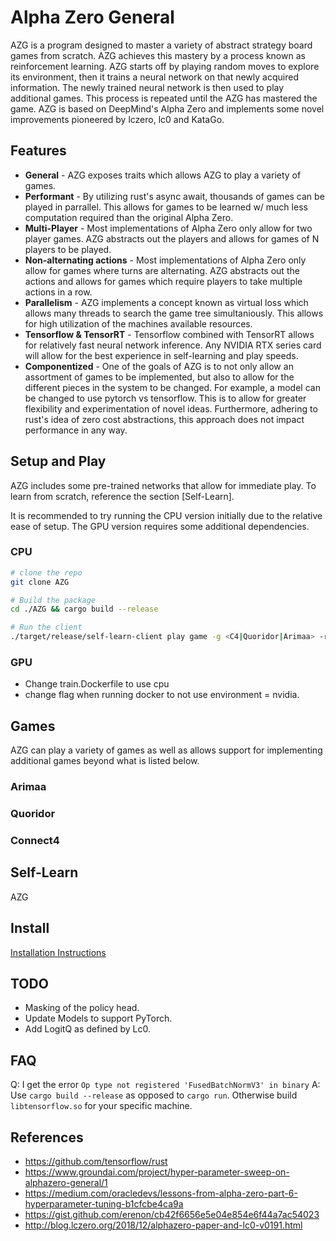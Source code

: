 # Alpha Zero General

AZG is a program designed to master a variety of abstract strategy board games from scratch. AZG achieves this mastery by a process known as reinforcement learning. AZG starts off by playing random moves to explore its environment, then it trains a neural network on that newly acquired information. The newly trained neural network is then used to play additional games. This process is repeated until the AZG has mastered the game. AZG is based on DeepMind's Alpha Zero and implements some novel improvements pioneered by lczero, lc0 and KataGo.

## Features

* **General** - AZG exposes traits which allows AZG to play a variety of games.
* **Performant** - By utilizing rust's async await, thousands of games can be played in parrallel. This allows for games to be learned w/ much less computation required than the original Alpha Zero.
* **Multi-Player** - Most implementations of Alpha Zero only allow for two player games. AZG abstracts out the players and allows for games of N players to be played.
* **Non-alternating actions** - Most implementations of Alpha Zero only allow for games where turns are alternating. AZG abstracts out the actions and allows for games which require players to take multiple actions in a row.
* **Parallelism** - AZG implements a concept known as virtual loss which allows many threads to search the game tree simultaniously. This allows for high utilization of the machines available resources.
* **Tensorflow & TensorRT** - Tensorflow combined with TensorRT allows for relatively fast neural network inference. Any NVIDIA RTX series card will allow for the best experience in self-learning and play speeds.
* **Componentized** - One of the goals of AZG is to not only allow an assortment of games to be implemented, but also to allow for the different pieces in the system to be changed. For example, a model can be changed to use pytorch vs tensorflow. This is to allow for greater flexibility and experimentation of novel ideas. Furthermore, adhering to rust's idea of zero cost abstractions, this approach does not impact performance in any way.

## Setup and Play

AZG includes some pre-trained networks that allow for immediate play. To learn from scratch, reference the section [Self-Learn].

It is recommended to try running the CPU version initially due to the relative ease of setup. The GPU version requires some additional dependencies.

### CPU

```bash
# clone the repo
git clone AZG

# Build the package
cd ./AZG && cargo build --release

# Run the client
./target/release/self-learn-client play game -g <C4|Quoridor|Arimaa> -r run-1
```

### GPU

* Change train.Dockerfile to use cpu
* change flag when running docker to not use environment = nvidia.

## Games

AZG can play a variety of games as well as allows support for implementing additional games beyond what is listed below.

### Arimaa

### Quoridor

### Connect4

## Self-Learn

AZG

## Install

[Installation Instructions](./INSTALL.md)

## TODO

* Masking of the policy head.
* Update Models to support PyTorch.
* Add LogitQ as defined by Lc0.

## FAQ

Q: I get the error `Op type not registered 'FusedBatchNormV3' in binary`
A: Use `cargo build --release` as opposed to `cargo run`. Otherwise build `libtensorflow.so` for your specific machine.

## References

* https://github.com/tensorflow/rust
* https://www.groundai.com/project/hyper-parameter-sweep-on-alphazero-general/1
* https://medium.com/oracledevs/lessons-from-alpha-zero-part-6-hyperparameter-tuning-b1cfcbe4ca9a
* https://gist.github.com/erenon/cb42f6656e5e04e854e6f44a7ac54023
* http://blog.lczero.org/2018/12/alphazero-paper-and-lc0-v0191.html
